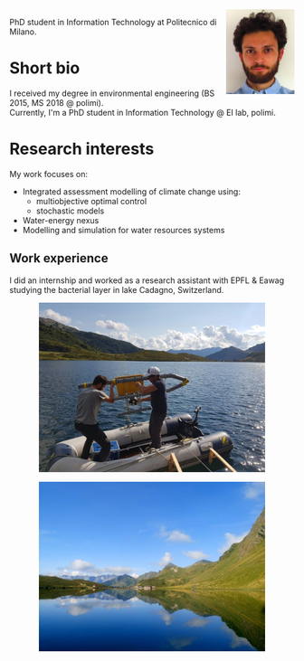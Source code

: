<img src="fototessera.JPG" height="150" style="float:right" alt="photo"/>

PhD student in Information Technology at Politecnico di Milano.

# Short bio
I received my degree in environmental engineering (BS 2015, MS 2018 @ polimi).  
Currently, I'm a PhD student in Information Technology @ EI lab, polimi.

# Research interests
My work focuses on:
- Integrated assessment modelling of climate change using:
  + multiobjective optimal control
  + stochastic models
- Water-energy nexus
- Modelling and simulation for water resources systems

## Work experience
I did an internship and worked as a research assistant with EPFL & Eawag studying the bacterial layer in lake Cadagno, Switzerland.  
<p style="text-align:center">
<img src="IMG_20181226_132153.jpg" height="300" alt="Cadagno-work"/>  
</p>
  
<p style="text-align:center">
<img src="DSC_0152_.JPG" height="300" alt="Cadagno"/>
</p>

